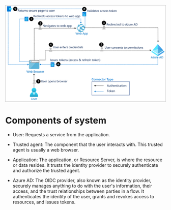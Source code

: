 ![saml auth flow](./image/oidc-auth.png)

# Components of system
- User: Requests a service from the application.

- Trusted agent: The component that the user interacts with. This trusted agent is usually a web browser.

- Application: The application, or Resource Server, is where the resource or data resides. It trusts the identity provider to securely authenticate and authorize the trusted agent.

- Azure AD: The OIDC provider, also known as the identity provider, securely manages anything to do with the user's information, their access, and the trust relationships between parties in a flow. It authenticates the identity of the user, grants and revokes access to resources, and issues tokens.